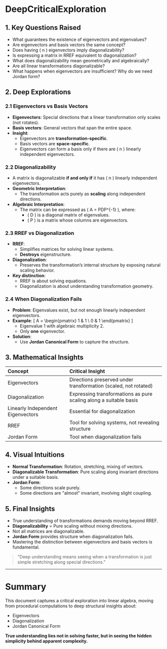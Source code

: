 # DeepCriticalExploration

## 1. Key Questions Raised
- What guarantees the existence of eigenvectors and eigenvalues?
- Are eigenvectors and basis vectors the same concept?
- Does having \( n \) eigenvectors imply diagonalizability?
- Is expressing a matrix in RREF equivalent to diagonalization?
- What does diagonalizability mean geometrically and algebraically?
- Are all linear transformations diagonalizable?
- What happens when eigenvectors are insufficient? Why do we need Jordan form?

## 2. Deep Explorations

### 2.1 Eigenvectors vs Basis Vectors
- **Eigenvectors**: Special directions that a linear transformation only scales (not rotates).
- **Basis vectors**: General vectors that span the entire space.
- **Insight**:  
  - Eigenvectors are **transformation-specific**.
  - Basis vectors are **space-specific**.
  - Eigenvectors can form a basis only if there are \( n \) linearly independent eigenvectors.

### 2.2 Diagonalizability
- A matrix is diagonalizable **if and only if** it has \( n \) linearly independent eigenvectors.
- **Geometric Interpretation**:  
  - The transformation acts purely as **scaling** along independent directions.
- **Algebraic Interpretation**:  
  - The matrix can be expressed as \( A = PDP^{-1} \), where:
    - \( D \) is a diagonal matrix of eigenvalues.
    - \( P \) is a matrix whose columns are eigenvectors.

### 2.3 RREF vs Diagonalization
- **RREF**: 
  - Simplifies matrices for solving linear systems.
  - **Destroys** eigenstructure.
- **Diagonalization**: 
  - Preserves the transformation’s internal structure by exposing natural scaling behavior.
- **Key distinction**:  
  - RREF is about solving equations.
  - Diagonalization is about understanding transformation geometry.

### 2.4 When Diagonalization Fails
- **Problem**: Eigenvalues exist, but not enough linearly independent eigenvectors.
- **Example**:
  \[
  A = \begin{pmatrix} 1 & 1 \\ 0 & 1 \end{pmatrix}
  \]
  - Eigenvalue 1 with algebraic multiplicity 2.
  - Only **one** eigenvector.
- **Solution**:  
  - Use **Jordan Canonical Form** to capture the structure.

## 3. Mathematical Insights

| Concept | Critical Insight |
|:--------|:------------------|
| Eigenvectors | Directions preserved under transformation (scaled, not rotated) |
| Diagonalization | Expressing transformations as pure scaling along a suitable basis |
| Linearly Independent Eigenvectors | Essential for diagonalization |
| RREF | Tool for solving systems, not revealing structure |
| Jordan Form | Tool when diagonalization fails |

## 4. Visual Intuitions

- **Normal Transformation**: Rotation, stretching, mixing of vectors.
- **Diagonalizable Transformation**: Pure scaling along invariant directions under a suitable basis.
- **Jordan Form**:  
  - Some directions scale purely.
  - Some directions are "almost" invariant, involving slight coupling.

## 5. Final Insights

- True understanding of transformations demands moving beyond RREF.
- **Diagonalizability** = Pure scaling without mixing directions.
- Not all matrices are diagonalizable.
- **Jordan Form** provides structure when diagonalization fails.
- Mastering the distinction between eigenvectors and basis vectors is fundamental.

> "Deep understanding means seeing when a transformation is just simple stretching along special directions."

---

# Summary

This document captures a critical exploration into linear algebra, moving from procedural computations to deep structural insights about:
- Eigenvectors
- Diagonalization
- Jordan Canonical Form

**True understanding lies not in solving faster, but in seeing the hidden simplicity behind apparent complexity.**
